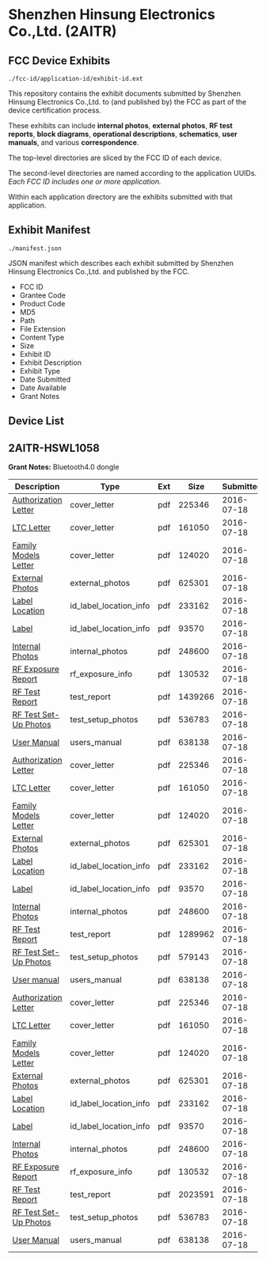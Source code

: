 # Shenzhen Hinsung Electronics Co.,Ltd. (2AITR)
## FCC Device Exhibits

```
./fcc-id/application-id/exhibit-id.ext
```

This repository contains the exhibit documents submitted by Shenzhen Hinsung Electronics Co.,Ltd. to (and published by) the FCC as part of the device certification process.

These exhibits can include **internal photos**, **external photos**, **RF test reports**, **block diagrams**, **operational descriptions**, **schematics**, **user manuals**, and various **correspondence**.

The top-level directories are sliced by the FCC ID of each device.

The second-level directories are named according to the application UUIDs. *Each FCC ID includes one or more application.*

Within each application directory are the exhibits submitted with that application. 

## Exhibit Manifest

```
./manifest.json
```

JSON manifest which describes each exhibit submitted by Shenzhen Hinsung Electronics Co.,Ltd. and published by the FCC.

- FCC ID
- Grantee Code
- Product Code
- MD5
- Path
- File Extension
- Content Type
- Size
- Exhibit ID
- Exhibit Description
- Exhibit Type
- Date Submitted
- Date Available
- Grant Notes

## Device List
## 2AITR-HSWL1058
**Grant Notes:** Bluetooth4.0 dongle

| Description | Type | Ext | Size | Submitted | Available |
| ----------- | ---- | --- | ---- | --------- | --------- |
| [Authorization Letter](2AITR-HSWL1058/43286f0b6d021bb155daa0f225b8258d/3067299.pdf) | cover_letter | pdf | 225346 | 2016-07-18 | 2016-07-18 |
| [LTC Letter](2AITR-HSWL1058/43286f0b6d021bb155daa0f225b8258d/3067300.pdf) | cover_letter | pdf | 161050 | 2016-07-18 | 2016-07-18 |
| [Family Models Letter](2AITR-HSWL1058/43286f0b6d021bb155daa0f225b8258d/3067301.pdf) | cover_letter | pdf | 124020 | 2016-07-18 | 2016-07-18 |
| [External Photos](2AITR-HSWL1058/43286f0b6d021bb155daa0f225b8258d/3067302.pdf) | external_photos | pdf | 625301 | 2016-07-18 | 2016-07-18 |
| [Label Location](2AITR-HSWL1058/43286f0b6d021bb155daa0f225b8258d/3067303.pdf) | id_label_location_info | pdf | 233162 | 2016-07-18 | 2016-07-18 |
| [Label](2AITR-HSWL1058/43286f0b6d021bb155daa0f225b8258d/3067304.pdf) | id_label_location_info | pdf | 93570 | 2016-07-18 | 2016-07-18 |
| [Internal Photos](2AITR-HSWL1058/43286f0b6d021bb155daa0f225b8258d/3067305.pdf) | internal_photos | pdf | 248600 | 2016-07-18 | 2016-07-18 |
| [RF Exposure Report](2AITR-HSWL1058/43286f0b6d021bb155daa0f225b8258d/3067308.pdf) | rf_exposure_info | pdf | 130532 | 2016-07-18 | 2016-07-18 |
| [RF Test Report](2AITR-HSWL1058/43286f0b6d021bb155daa0f225b8258d/3067310.pdf) | test_report | pdf | 1439266 | 2016-07-18 | 2016-07-18 |
| [RF Test Set-Up Photos](2AITR-HSWL1058/43286f0b6d021bb155daa0f225b8258d/3067311.pdf) | test_setup_photos | pdf | 536783 | 2016-07-18 | 2016-07-18 |
| [User Manual](2AITR-HSWL1058/43286f0b6d021bb155daa0f225b8258d/3067309.pdf) | users_manual | pdf | 638138 | 2016-07-18 | 2016-07-18 |
| [Authorization Letter](2AITR-HSWL1058/13849134c11a9c86b4e5ef03cde7ade1/3067299.pdf) | cover_letter | pdf | 225346 | 2016-07-18 | 2016-07-18 |
| [LTC Letter](2AITR-HSWL1058/13849134c11a9c86b4e5ef03cde7ade1/3067300.pdf) | cover_letter | pdf | 161050 | 2016-07-18 | 2016-07-18 |
| [Family Models Letter](2AITR-HSWL1058/13849134c11a9c86b4e5ef03cde7ade1/3067301.pdf) | cover_letter | pdf | 124020 | 2016-07-18 | 2016-07-18 |
| [External Photos](2AITR-HSWL1058/13849134c11a9c86b4e5ef03cde7ade1/3067302.pdf) | external_photos | pdf | 625301 | 2016-07-18 | 2016-07-18 |
| [Label Location](2AITR-HSWL1058/13849134c11a9c86b4e5ef03cde7ade1/3067303.pdf) | id_label_location_info | pdf | 233162 | 2016-07-18 | 2016-07-18 |
| [Label](2AITR-HSWL1058/13849134c11a9c86b4e5ef03cde7ade1/3067304.pdf) | id_label_location_info | pdf | 93570 | 2016-07-18 | 2016-07-18 |
| [Internal Photos](2AITR-HSWL1058/13849134c11a9c86b4e5ef03cde7ade1/3067305.pdf) | internal_photos | pdf | 248600 | 2016-07-18 | 2016-07-18 |
| [RF Test Report](2AITR-HSWL1058/13849134c11a9c86b4e5ef03cde7ade1/3067350.pdf) | test_report | pdf | 1289962 | 2016-07-18 | 2016-07-18 |
| [RF Test Set-Up Photos](2AITR-HSWL1058/13849134c11a9c86b4e5ef03cde7ade1/3067351.pdf) | test_setup_photos | pdf | 579143 | 2016-07-18 | 2016-07-18 |
| [User manual](2AITR-HSWL1058/13849134c11a9c86b4e5ef03cde7ade1/3067309.pdf) | users_manual | pdf | 638138 | 2016-07-18 | 2016-07-18 |
| [Authorization Letter](2AITR-HSWL1058/536e0bf6a7ae76c3856445d73415b2a4/3067299.pdf) | cover_letter | pdf | 225346 | 2016-07-18 | 2016-07-18 |
| [LTC Letter](2AITR-HSWL1058/536e0bf6a7ae76c3856445d73415b2a4/3067300.pdf) | cover_letter | pdf | 161050 | 2016-07-18 | 2016-07-18 |
| [Family Models Letter](2AITR-HSWL1058/536e0bf6a7ae76c3856445d73415b2a4/3067301.pdf) | cover_letter | pdf | 124020 | 2016-07-18 | 2016-07-18 |
| [External Photos](2AITR-HSWL1058/536e0bf6a7ae76c3856445d73415b2a4/3067302.pdf) | external_photos | pdf | 625301 | 2016-07-18 | 2016-07-18 |
| [Label Location](2AITR-HSWL1058/536e0bf6a7ae76c3856445d73415b2a4/3067303.pdf) | id_label_location_info | pdf | 233162 | 2016-07-18 | 2016-07-18 |
| [Label](2AITR-HSWL1058/536e0bf6a7ae76c3856445d73415b2a4/3067304.pdf) | id_label_location_info | pdf | 93570 | 2016-07-18 | 2016-07-18 |
| [Internal Photos](2AITR-HSWL1058/536e0bf6a7ae76c3856445d73415b2a4/3067305.pdf) | internal_photos | pdf | 248600 | 2016-07-18 | 2016-07-18 |
| [RF Exposure Report](2AITR-HSWL1058/536e0bf6a7ae76c3856445d73415b2a4/3067308.pdf) | rf_exposure_info | pdf | 130532 | 2016-07-18 | 2016-07-18 |
| [RF Test Report](2AITR-HSWL1058/536e0bf6a7ae76c3856445d73415b2a4/3067338.pdf) | test_report | pdf | 2023591 | 2016-07-18 | 2016-07-18 |
| [RF Test Set-Up Photos](2AITR-HSWL1058/536e0bf6a7ae76c3856445d73415b2a4/3067339.pdf) | test_setup_photos | pdf | 536783 | 2016-07-18 | 2016-07-18 |
| [User Manual](2AITR-HSWL1058/536e0bf6a7ae76c3856445d73415b2a4/3067309.pdf) | users_manual | pdf | 638138 | 2016-07-18 | 2016-07-18 |
